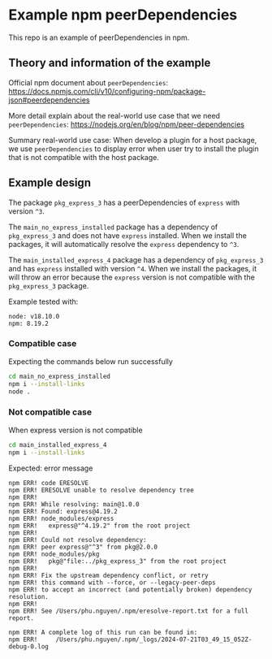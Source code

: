 # Example npm peerDependencies

This repo is an example of peerDependencies in npm.

## Theory and information of the example

Official npm document about `peerDependencies`: https://docs.npmjs.com/cli/v10/configuring-npm/package-json#peerdependencies

More detail explain about the real-world use case that we need `peerDependencies`: https://nodejs.org/en/blog/npm/peer-dependencies

Summary real-world use case: When develop a plugin for a host package, we use `peerDependencies` to display error when user try to install the plugin that is not compatible with the host package.

## Example design

The package `pkg_express_3` has a peerDependencies of `express` with version `^3`.

The `main_no_express_installed` package has a dependency of `pkg_express_3` and does not have `express` installed. When we install the packages, it will automatically resolve the `express` dependency to `^3`.

The `main_installed_express_4` package has a dependency of `pkg_express_3` and has `express` installed with version `^4`. When we install the packages, it will throw an error because the `express` version is not compatible with the `pkg_express_3` package.

Example tested with:

```
node: v18.10.0
npm: 8.19.2
```

### Compatible case

Expecting the commands below run successfully

```bash
cd main_no_express_installed
npm i --install-links
node .
```

### Not compatible case

When express version is not compatible

```bash
cd main_installed_express_4
npm i --install-links
```

Expected: error message

```text
npm ERR! code ERESOLVE
npm ERR! ERESOLVE unable to resolve dependency tree
npm ERR!
npm ERR! While resolving: main@1.0.0
npm ERR! Found: express@4.19.2
npm ERR! node_modules/express
npm ERR!   express@"^4.19.2" from the root project
npm ERR!
npm ERR! Could not resolve dependency:
npm ERR! peer express@"^3" from pkg@2.0.0
npm ERR! node_modules/pkg
npm ERR!   pkg@"file:../pkg_express_3" from the root project
npm ERR!
npm ERR! Fix the upstream dependency conflict, or retry
npm ERR! this command with --force, or --legacy-peer-deps
npm ERR! to accept an incorrect (and potentially broken) dependency resolution.
npm ERR!
npm ERR! See /Users/phu.nguyen/.npm/eresolve-report.txt for a full report.

npm ERR! A complete log of this run can be found in:
npm ERR!     /Users/phu.nguyen/.npm/_logs/2024-07-21T03_49_15_052Z-debug-0.log
```
